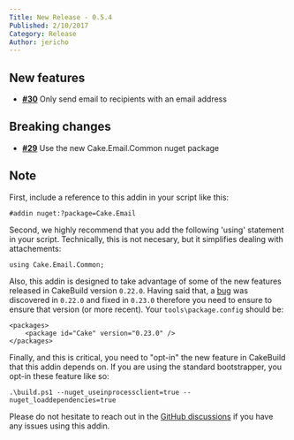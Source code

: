 ```yaml
---
Title: New Release - 0.5.4
Published: 2/10/2017
Category: Release
Author: jericho
---
```


## New features

- [__#30__](https://github.com/cake-contrib/Cake.Email/issues/30) Only send email to recipients with an email address

## Breaking changes

- [__#29__](https://github.com/cake-contrib/Cake.Email/issues/29) Use the new Cake.Email.Common nuget package

## Note

First, include a reference to this addin in your script like this:
```
#addin nuget:?package=Cake.Email
```

Second, we highly recommend that you add the following 'using' statement in your script. Technically, this is not necesary, but it simplifies dealing with attachements: 
```
using Cake.Email.Common;
```

Also, this addin is designed to take advantage of some of the new features released in CakeBuild version `0.22.0`. Having said that, a [bug](https://github.com/cake-build/cake/issues/1838) was discovered in `0.22.0` and fixed in `0.23.0` therefore you need to ensure to ensure that version (or more recent).
Your `tools\package.config` should be:
```
<packages>
    <package id="Cake" version="0.23.0" />
</packages>
```

Finally, and this is critical, you need to "opt-in" the new feature in CakeBuild that this addin depends on. If you are using the standard bootstrapper, you opt-in these feature like so:
```
.\build.ps1 --nuget_useinprocessclient=true --nuget_loaddependencies=true
```

Please do not hesitate to reach out in the [GitHub discussions](https://github.com/cake-build/cake/discussions/categories/extension-q-a) if you have any issues using this addin.